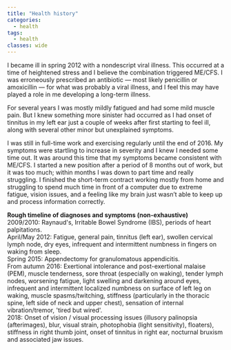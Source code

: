 ```yaml
---
title: "Health history"
categories:
  - health
tags:
  - health
classes: wide
---
```

I became ill in spring 2012 with a nondescript viral illness. This occurred at a time of heightened stress and I believe the combination triggered ME/CFS. I was erroneously prescribed an antibiotic — most likely penicillin or amoxicillin — for what was probably a viral illness, and I feel this may have played a role in me developing a long-term illness.

For several years I was mostly mildly fatigued and had some mild muscle pain. But I knew something more sinister had occurred as I had onset of tinnitus in my left ear just a couple of weeks after first starting to feel ill, along with several other minor but unexplained symptoms.

I was still in full-time work and exercising regularly until the end of 2016. My symptoms were startling to increase in severity and I knew I needed some time out. It was around this time that my symptoms became consistent with ME/CFS. I started a new position after a period of 8 months out of work, but it was too much; within months I was down to part time and really struggling. I finished the short-term contract working mostly from home and struggling to spend much time in front of a computer due to extreme fatigue, vision issues, and a feeling like my brain just wasn’t able to keep up and process information correctly.

**Rough timeline of diagnoses and symptoms (non-exhaustive)**  
2009/2010: Raynaud's, Irritable Bowel Syndrome (IBS), periods of heart palpitations.  
April/May 2012: Fatigue, general pain, tinnitus (left ear), swollen cervical lymph node, dry eyes, infrequent and intermittent numbness in fingers on waking from sleep.     
Spring 2015: Appendectomy for granulomatous appendicitis.   
From autumn 2016: Exertional intolerance and post-exertional malaise (PEM), muscle tenderness, sore throat (especially on waking), tender lymph nodes, worsening fatigue, light swelling and darkening around eyes, infrequent and intermittent localized numbness on surface of left leg on waking, muscle spasms/twitching, stiffness (particularly in the thoracic spine, left side of neck and upper chest), sensation of internal vibration/tremor, 'tired but wired'.  
2018: Onset of vision / visual processing issues (illusory palinopsia (afterimages), blur, visual strain, photophobia (light sensitivity), floaters), stiffness in right thumb joint, onset of tinnitus in right ear, nocturnal bruxism and associated jaw issues.  
